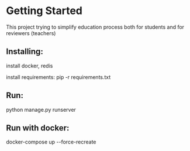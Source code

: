 # Getting Started
This project trying to simplify education process 
both for students and for reviewers (teachers)
## Installing:
install docker, redis

install requirements:
pip -r requirements.txt

## Run:
python manage.py runserver

## Run with docker:
docker-compose up --force-recreate 
